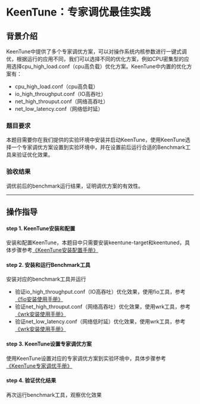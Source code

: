 # KeenTune：专家调优最佳实践
## 背景介绍
KeenTune中提供了多个专家调优方案，可以对操作系统内核参数进行一键式调优，根据运行的应用不同，我们可以选择不同的优化方案，例如CPU密集型的应用选择cpu_high_load.conf（cpu高负载）优化方案。KeenTune中内置的优化方案有：
+ cpu_high_load.conf（cpu高负载）
+ io_high_throughput.conf（IO高吞吐）
+ net_high_throuput.conf（网络高吞吐）
+ net_low_latency.conf（网络低时延）
### 题目要求
本题目需要你在我们提供的实验环境中安装并启动KeenTune，使用KeenTune选择一个专家调优方案设置到实验环境中，并在设置前后运行合适的Benchmark工具来验证优化效果。  
### 验收结果
调优前后的benchmark运行结果，证明调优方案的有效性。  

---  
## 操作指导
#### step 1. KeenTune安装和配置
安装和配置KeenTune，本题目中只需要安装keentune-target和keentuned，具体步骤参考[《KeenTune安装配置手册》](../install_cn.md)

#### step 2. 安装和运行Benchmark工具
安装对应的benchmark工具并运行
+ 验证io_high_throughput.conf（IO高吞吐）优化效果，使用fio工具，参考[《fio安装使用手册》](../benchmark-tools/fio_cn.md)
+ 验证net_high_throuput.conf（网络高吞吐）优化效果，使用wrk工具，参考[《wrk安装使用手册》](../benchmark-tools/wrk_cn.md)
+ 验证net_low_latency.conf（网络低时延）优化效果，使用wrk工具，参考[《wrk安装使用手册》](../benchmark-tools/wrk_cn.md)

#### step 3. KeenTune设置专家调优方案
使用KeenTune设置对应的专家调优方案到实验环境中，具体步骤参考[《KeenTune专家调优手册》](../tuning_cn.md)

#### step 4. 验证优化结果
再次运行benchmark工具，观察优化效果  